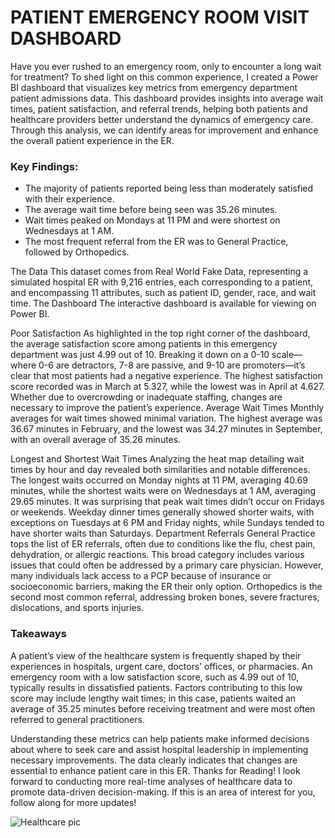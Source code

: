 # PATIENT EMERGENCY ROOM VISIT DASHBOARD

Have you ever rushed to an emergency room, only to encounter a long wait for treatment? To shed light on this common experience, I created a Power BI dashboard that visualizes key metrics from emergency department patient admissions data. This dashboard provides insights into average wait times, patient satisfaction, and referral trends, helping both patients and healthcare providers better understand the dynamics of emergency care. Through this analysis, we can identify areas for improvement and enhance the overall patient experience in the ER.

### Key Findings:

* The majority of patients reported being less than moderately satisfied with their experience.
* The average wait time before being seen was 35.26 minutes.
* Wait times peaked on Mondays at 11 PM and were shortest on Wednesdays at 1 AM.
* The most frequent referral from the ER was to General Practice, followed by Orthopedics.

The Data This dataset comes from Real World Fake Data, representing a simulated hospital ER with 9,216 entries, each corresponding to a patient, and encompassing 11 attributes, such as patient ID, gender, race, and wait time.
The Dashboard The interactive dashboard is available for viewing on Power BI.

Poor Satisfaction As highlighted in the top right corner of the dashboard, the average satisfaction score among patients in this emergency department was just 4.99 out of 10. Breaking it down on a 0-10 scale—where 0-6 are detractors, 7-8 are passive, and 9-10 are promoters—it’s clear that most patients had a negative experience. The highest satisfaction score recorded was in March at 5.327, while the lowest was in April at 4.627. Whether due to overcrowding or inadequate staffing, changes are necessary to improve the patient’s experience.
Average Wait Times Monthly averages for wait times showed minimal variation. The highest average was 36.67 minutes in February, and the lowest was 34.27 minutes in September, with an overall average of 35.26 minutes.

Longest and Shortest Wait Times Analyzing the heat map detailing wait times by hour and day revealed both similarities and notable differences. The longest waits occurred on Monday nights at 11 PM, averaging 40.69 minutes, while the shortest waits were on Wednesdays at 1 AM, averaging 29.65 minutes. It was surprising that peak wait times didn’t occur on Fridays or weekends. Weekday dinner times generally showed shorter waits, with exceptions on Tuesdays at 6 PM and Friday nights, while Sundays tended to have shorter waits than Saturdays.
Department Referrals General Practice tops the list of ER referrals, often due to conditions like the flu, chest pain, dehydration, or allergic reactions. This broad category includes various issues that could often be addressed by a primary care physician. However, many individuals lack access to a PCP because of insurance or socioeconomic barriers, making the ER their only option. Orthopedics is the second most common referral, addressing broken bones, severe fractures, dislocations, and sports injuries.

### Takeaways 
A patient’s view of the healthcare system is frequently shaped by their experiences in hospitals, urgent care, doctors’ offices, or pharmacies. An emergency room with a low satisfaction score, such as 4.99 out of 10, typically results in dissatisfied patients. Factors contributing to this low score may include lengthy wait times; in this case, patients waited an average of 35.25 minutes before receiving treatment and were most often referred to general practitioners.

Understanding these metrics can help patients make informed decisions about where to seek care and assist hospital leadership in implementing necessary improvements. The data clearly indicates that changes are essential to enhance patient care in this ER.
Thanks for Reading! I look forward to conducting more real-time analyses of healthcare data to promote data-driven decision-making. If this is an area of interest for you, follow along for more updates!



![Healthcare pic](https://github.com/user-attachments/assets/bef2e526-8295-432f-9a71-de81246b5b68)
